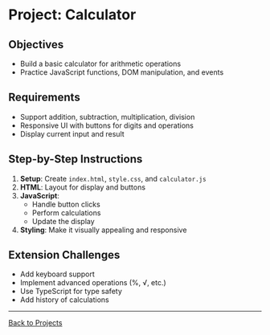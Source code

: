 # Project: Calculator

## Objectives
- Build a basic calculator for arithmetic operations
- Practice JavaScript functions, DOM manipulation, and events

## Requirements
- Support addition, subtraction, multiplication, division
- Responsive UI with buttons for digits and operations
- Display current input and result

## Step-by-Step Instructions
1. **Setup**: Create `index.html`, `style.css`, and `calculator.js`
2. **HTML**: Layout for display and buttons
3. **JavaScript**:
   - Handle button clicks
   - Perform calculations
   - Update the display
4. **Styling**: Make it visually appealing and responsive

## Extension Challenges
- Add keyboard support
- Implement advanced operations (%, √, etc.)
- Use TypeScript for type safety
- Add history of calculations

---
[Back to Projects](../README.md)